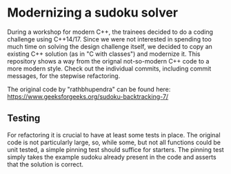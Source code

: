 # Modernizing a sudoku solver

During a workshop for modern C++, the trainees decided to do a coding challenge using C++14/17.
Since we were not interested in spending too much time on solving the design challenge itself, we decided to copy an existing C++ solution (as in "C with classes") and modernize it.
This repository shows a way from the orignal not-so-modern C++ code to a more modern style.
Check out the individual commits, including commit messages, for the stepwise refactoring.

The original code by "rathbhupendra" can be found here: https://www.geeksforgeeks.org/sudoku-backtracking-7/

## Testing

For refactoring it is crucial to have at least some tests in place.
The original code is not particularly large, so, while some, but not all functions could be unit tested, a simple pinning test should suffice for starters.
The pinning test simply takes the example sudoku already present in the code and asserts that the solution is correct.


